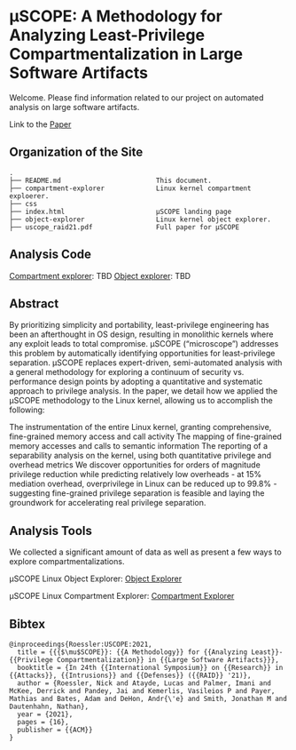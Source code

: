 
# μSCOPE: A Methodology for Analyzing Least-Privilege Compartmentalization in Large Software Artifacts

Welcome. Please find information related to our project on automated analysis on large software artifacts.

Link to the [Paper](https://fierce-lab.gitlab.io/uscope/uscope_raid21.pdf)

## Organization of the Site
```
.
├── README.md                        This document.
├── compartment-explorer             Linux kernel compartment exploerer.
├── css 
├── index.html                       μSCOPE landing page
├── object-explorer                  Linux kernel object explorer.
├── uscope_raid21.pdf                Full paper for μSCOPE

```

## Analysis Code

[Compartment
explorer](https://fierce-lab.gitlab.io/uscope/compartment-explorer): TBD
[Object
explorer](https://fierce-lab.gitlab.io/uscope/object-explorer): TBD


## Abstract

By prioritizing simplicity and portability, least-privilege engineering has been an afterthought in OS design, resulting in monolithic kernels where any exploit leads to total compromise. μSCOPE (“microscope”) addresses this problem by automatically identifying opportunities for least-privilege separation. μSCOPE replaces expert-driven, semi-automated analysis with a general methodology for exploring a continuum of security vs. performance design points by adopting a quantitative and systematic approach to privilege analysis. In the paper, we detail how we applied the μSCOPE methodology to the Linux kernel, allowing us to accomplish the following:

The instrumentation of the entire Linux kernel, granting comprehensive, fine-grained memory access and call activity
The mapping of fine-grained memory accesses and calls to semantic information
The reporting of a separability analysis on the kernel, using both quantitative privilege and overhead metrics
We discover opportunities for orders of magnitude privilege reduction while predicting relatively low overheads - at 15% mediation overhead, overprivilege in Linux can be reduced up to 99.8% - suggesting fine-grained privilege separation is feasible and laying the groundwork for accelerating real privilege separation.

## Analysis Tools

We collected a significant amount of data as well as present a few ways to explore compartmentalizations.

μSCOPE Linux Object Explorer: [Object
Explorer](https://fierce-lab.gitlab.io/uscope/object-explorer/)

μSCOPE Linux Compartment Explorer: [Compartment
Explorer](https://fierce-lab.gitlab.io/uscope/compartment-explorer/)

## Bibtex

```
@inproceedings{Roessler:USCOPE:2021,
  title = {{{$\mu$SCOPE}}: {{A Methodology}} for {{Analyzing Least}}-{{Privilege Compartmentalization}} in {{Large Software Artifacts}}},
  booktitle = {In 24th {{International Symposium}} on {{Research}} in {{Attacks}}, {{Intrusions}} and {{Defenses}} ({{RAID}} '21)},
  author = {Roessler, Nick and Atayde, Lucas and Palmer, Imani and McKee, Derrick and Pandey, Jai and Kemerlis, Vasileios P and Payer, Mathias and Bates, Adam and DeHon, Andr{\'e} and Smith, Jonathan M and Dautenhahn, Nathan},
  year = {2021},
  pages = {16},
  publisher = {{ACM}}
}
```
